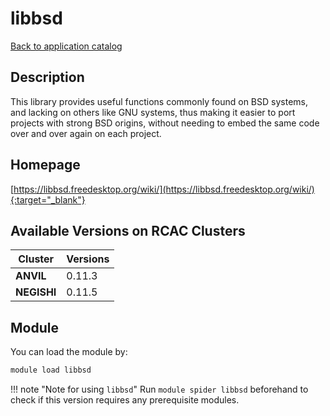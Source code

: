# libbsd

[Back to application catalog](../app_catalog.md)

## Description

This library provides useful functions commonly found on BSD systems, and lacking on others like GNU systems, thus making it easier to port projects with strong BSD origins, without needing to embed the same code over and over again on each project.

## Homepage

[https://libbsd.freedesktop.org/wiki/](https://libbsd.freedesktop.org/wiki/){:target="_blank"}

## Available Versions on RCAC Clusters

|Cluster|Versions|
|---|---|
**ANVIL**|0.11.3
**NEGISHI**|0.11.5

## Module

You can load the module by:

```bash
module load libbsd
```

!!! note "Note for using `libbsd`"
    Run `module spider libbsd` beforehand to check if this version requires any prerequisite modules.
